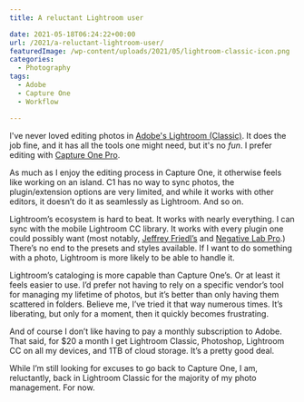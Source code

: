 ```yaml
---
title: A reluctant Lightroom user

date: 2021-05-18T06:24:22+00:00
url: /2021/a-reluctant-lightroom-user/
featuredImage: /wp-content/uploads/2021/05/lightroom-classic-icon.png
categories:
  - Photography
tags:
  - Adobe
  - Capture One
  - Workflow

---
```

I've never loved editing photos in [Adobe's Lightroom (Classic)][1]. It does the job fine, and it has all the tools one might need, but it's no _fun_. I prefer editing with [Capture One Pro][2].

As much as I enjoy the editing process in Capture One, it otherwise feels like working on an island. C1 has no way to sync photos, the plugin/extension options are very limited, and while it works with other editors, it doesn&#8217;t do it as seamlessly as Lightroom. And so on.

Lightroom&#8217;s ecosystem is hard to beat. It works with nearly everything. I can sync with the mobile Lightroom CC library. It works with every plugin one could possibly want (most notably, [Jeffrey Friedl&#8217;s][3] and [Negative Lab Pro][4].) There&#8217;s no end to the presets and styles available. If I want to do something with a photo, Lightroom is more likely to be able to handle it.

Lightroom&#8217;s cataloging is more capable than Capture One&#8217;s. Or at least it feels easier to use. I&#8217;d prefer not having to rely on a specific vendor&#8217;s tool for managing my lifetime of photos, but it&#8217;s better than only having them scattered in folders. Believe me, I&#8217;ve tried it that way numerous times. It&#8217;s liberating, but only for a moment, then it quickly becomes frustrating.

And of course I don&#8217;t like having to pay a monthly subscription to Adobe. That said, for $20 a month I get Lightroom Classic, Photoshop, Lightroom CC on all my devices, and 1TB of cloud storage. It&#8217;s a pretty good deal.

While I&#8217;m still looking for excuses to go back to Capture One, I am, reluctantly, back in Lightroom Classic for the majority of my photo management. For now.

<!--kg-card-end: html-->

 [1]: https://www.adobe.com/products/photoshop-lightroom-classic.html
 [2]: https://www.captureone.com/en
 [3]: http://regex.info/blog/lightroom-goodies
 [4]: https://www.negativelabpro.com

